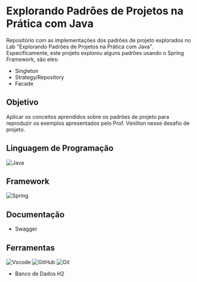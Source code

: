 # Explorando Padrões de Projetos na Prática com Java

Repositório com as implementações dos padrões de projeto explorados no Lab "Explorando Padrões de Projetos na Prática com Java". Especificamente, este projeto explorou alguns padrões usando o Spring Framework, são eles:
- Singleton
- Strategy/Repository
- Facade

## Objetivo
Aplicar os conceitos aprendidos sobre os padrões de projeto para reproduzir os exemplos apresentados pelo Prof. Venilton nesse desafio de projeto.


## Linguagem de Programação
![Java](https://img.shields.io/badge/java-%23ED8B00.svg?style=for-the-badge&logo=openjdk&logoColor=white)

## Framework
![Spring](https://img.shields.io/badge/spring-%236DB33F.svg?style=for-the-badge&logo=spring&logoColor=white)

## Documentação
- Swagger

## Ferramentas
![Vscode](https://img.shields.io/badge/Vscode-007ACC?style=for-the-badge&logo=visual-studio-code&logoColor=white)
![GitHub](https://img.shields.io/badge/GitHub-000?style=for-the-badge&logo=github&logoColor=30A3DC)
![Git](https://img.shields.io/badge/GIT-E44C30?style=for-the-badge&logo=git&logoColor=white)

- Banco de Dados H2

